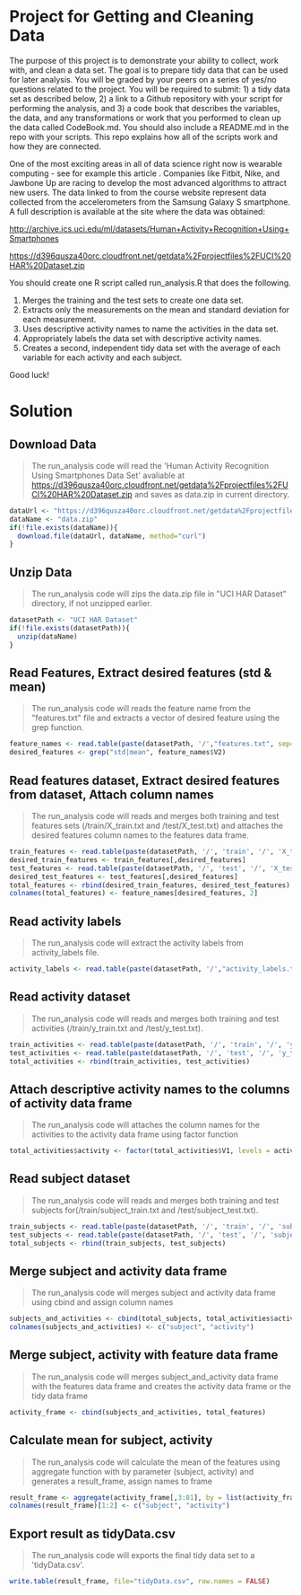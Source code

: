 Project for Getting and Cleaning Data
=====================================

The purpose of this project is to demonstrate your ability to collect, work with, and clean a data set. The goal is to prepare tidy data that can be used for later analysis. You will be graded by your peers on a series of yes/no questions related to the project. You will be required to submit: 1) a tidy data set as described below, 2) a link to a Github repository with your script for performing the analysis, and 3) a code book that describes the variables, the data, and any transformations or work that you performed to clean up the data called CodeBook.md. You should also include a README.md in the repo with your scripts. This repo explains how all of the scripts work and how they are connected.  
 
One of the most exciting areas in all of data science right now is wearable computing - see for example this article . Companies like Fitbit, Nike, and Jawbone Up are racing to develop the most advanced algorithms to attract new users. The data linked to from the course website represent data collected from the accelerometers from the Samsung Galaxy S smartphone. A full description is available at the site where the data was obtained: 

http://archive.ics.uci.edu/ml/datasets/Human+Activity+Recognition+Using+Smartphones 

https://d396qusza40orc.cloudfront.net/getdata%2Fprojectfiles%2FUCI%20HAR%20Dataset.zip 

You should create one R script called run_analysis.R that does the following. 
1. Merges the training and the test sets to create one data set.
2. Extracts only the measurements on the mean and standard deviation for each measurement.
3. Uses descriptive activity names to name the activities in the data set.
4. Appropriately labels the data set with descriptive activity names.
5. Creates a second, independent tidy data set with the average of each variable for each activity and each subject. 

Good luck!

Solution
========

Download Data
-------------
> The run_analysis code will read the 'Human Activity Recognition Using Smartphones Data Set' avaliable at https://d396qusza40orc.cloudfront.net/getdata%2Fprojectfiles%2FUCI%20HAR%20Dataset.zip and saves as data.zip in current directory.
```r
dataUrl <- "https://d396qusza40orc.cloudfront.net/getdata%2Fprojectfiles%2FUCI%20HAR%20Dataset.zip"
dataName <- "data.zip"
if(!file.exists(dataName)){
  download.file(dataUrl, dataName, method="curl")
}
```

Unzip Data
----------
> The run_analysis code will zips the data.zip file in "UCI HAR Dataset" directory, if not unzipped earlier.
```r
datasetPath <- "UCI HAR Dataset"
if(!file.exists(datasetPath)){
  unzip(dataName)
}
```

Read Features, Extract desired features (std & mean)
----------------------------------------------------
> The run_analysis code will reads the feature name from the "features.txt" file and extracts a vector of desired feature using the grep function.
```r
feature_names <- read.table(paste(datasetPath, '/',"features.txt", sep=''))
desired_features <- grep("std|mean", feature_names$V2)
```

Read features dataset, Extract desired features from dataset, Attach column names
------------------------------------------------------------
>The run_analysis code will reads and merges both training and test features sets (/train/X_train.txt and /test/X_test.txt) and attaches the desired features column names to the features data frame.
```r
train_features <- read.table(paste(datasetPath, '/', 'train', '/', 'X_train.txt', sep=''))
desired_train_features <- train_features[,desired_features]
test_features <- read.table(paste(datasetPath, '/', 'test', '/', 'X_test.txt', sep=''))
desired_test_features <- test_features[,desired_features]
total_features <- rbind(desired_train_features, desired_test_features)
colnames(total_features) <- feature_names[desired_features, 2]
```

Read activity labels
--------------------
>The run_analysis code will extract the activity labels from activity_labels file.
```r
activity_labels <- read.table(paste(datasetPath, '/',"activity_labels.txt", sep=''))
```

Read activity dataset
------------------------------------------------------------
>The run_analysis code will reads and merges both training and test activities (/train/y_train.txt and /test/y_test.txt).
```r
train_activities <- read.table(paste(datasetPath, '/', 'train', '/', 'y_train.txt', sep=''))
test_activities <- read.table(paste(datasetPath, '/', 'test', '/', 'y_test.txt', sep=''))
total_activities <- rbind(train_activities, test_activities)
```

Attach descriptive activity names to the columns of activity data frame
------------------------------------------------
> The run_analysis code will attaches the column names for the activities to the activity data frame using factor function
```r
total_activities$activity <- factor(total_activities$V1, levels = activity_labels$V1, labels = activity_labels$V2)
```

Read subject dataset
------------------------------------------------------------
>The run_analysis code will reads and merges both training and test subjects for(/train/subject_train.txt and /test/subject_test.txt).
```r
train_subjects <- read.table(paste(datasetPath, '/', 'train', '/', 'subject_train.txt', sep=''))
test_subjects <- read.table(paste(datasetPath, '/', 'test', '/', 'subject_test.txt', sep=''))
total_subjects <- rbind(train_subjects, test_subjects)
```

Merge subject and activity data frame
--------------------------------------
>The run_analysis code will merges subject and activity data frame using cbind and assign column names
```r
subjects_and_activities <- cbind(total_subjects, total_activities$activity)
colnames(subjects_and_activities) <- c("subject", "activity")
```

Merge subject, activity with feature data frame
-----------------------------------------------
>The run_analysis code will merges subject_and_activity data frame with the features data frame and creates the activity data frame or the tidy data frame
```r
activity_frame <- cbind(subjects_and_activities, total_features)
```

Calculate mean for subject, activity
------------------------------------
>The run_analysis code will calculate the mean of the features using aggregate function with by parameter (subject, activity) and generates a result_frame, assign names to frame
```r
result_frame <- aggregate(activity_frame[,3:81], by = list(activity_frame$subject, activity_frame$activity), FUN = mean)
colnames(result_frame)[1:2] <- c("subject", "activity")
```

Export result as tidyData.csv
------------------------------
>The run_analysis code will  exports the final tidy data set to a 'tidyData.csv'.
```r
write.table(result_frame, file="tidyData.csv", row.names = FALSE)
```

